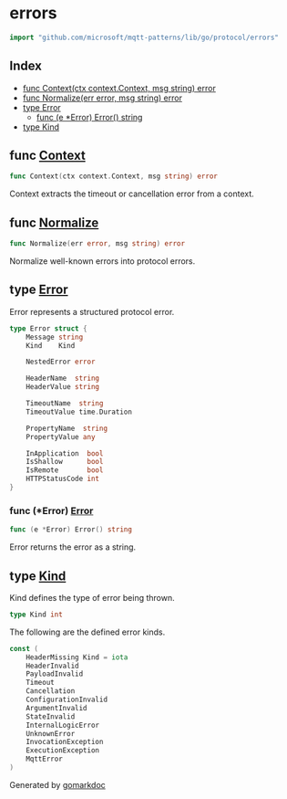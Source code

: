 <!-- Code generated by gomarkdoc. DO NOT EDIT -->

# errors

```go
import "github.com/microsoft/mqtt-patterns/lib/go/protocol/errors"
```

## Index

- [func Context\(ctx context.Context, msg string\) error](<#Context>)
- [func Normalize\(err error, msg string\) error](<#Normalize>)
- [type Error](<#Error>)
  - [func \(e \*Error\) Error\(\) string](<#Error.Error>)
- [type Kind](<#Kind>)


<a name="Context"></a>
## func [Context](<https://github.com/microsoft/mqtt-patterns/blob/main/lib/go/protocol/errors/util.go#L42>)

```go
func Context(ctx context.Context, msg string) error
```

Context extracts the timeout or cancellation error from a context.

<a name="Normalize"></a>
## func [Normalize](<https://github.com/microsoft/mqtt-patterns/blob/main/lib/go/protocol/errors/util.go#L11>)

```go
func Normalize(err error, msg string) error
```

Normalize well\-known errors into protocol errors.

<a name="Error"></a>
## type [Error](<https://github.com/microsoft/mqtt-patterns/blob/main/lib/go/protocol/errors/errors.go#L7-L29>)

Error represents a structured protocol error.

```go
type Error struct {
    Message string
    Kind    Kind

    NestedError error

    HeaderName  string
    HeaderValue string

    TimeoutName  string
    TimeoutValue time.Duration

    PropertyName  string
    PropertyValue any

    InApplication  bool
    IsShallow      bool
    IsRemote       bool
    HTTPStatusCode int
}
```

<a name="Error.Error"></a>
### func \(\*Error\) [Error](<https://github.com/microsoft/mqtt-patterns/blob/main/lib/go/protocol/errors/errors.go#L53>)

```go
func (e *Error) Error() string
```

Error returns the error as a string.

<a name="Kind"></a>
## type [Kind](<https://github.com/microsoft/mqtt-patterns/blob/main/lib/go/protocol/errors/errors.go#L32>)

Kind defines the type of error being thrown.

```go
type Kind int
```

<a name="HeaderMissing"></a>The following are the defined error kinds.

```go
const (
    HeaderMissing Kind = iota
    HeaderInvalid
    PayloadInvalid
    Timeout
    Cancellation
    ConfigurationInvalid
    ArgumentInvalid
    StateInvalid
    InternalLogicError
    UnknownError
    InvocationException
    ExecutionException
    MqttError
)
```

Generated by [gomarkdoc](<https://github.com/princjef/gomarkdoc>)
